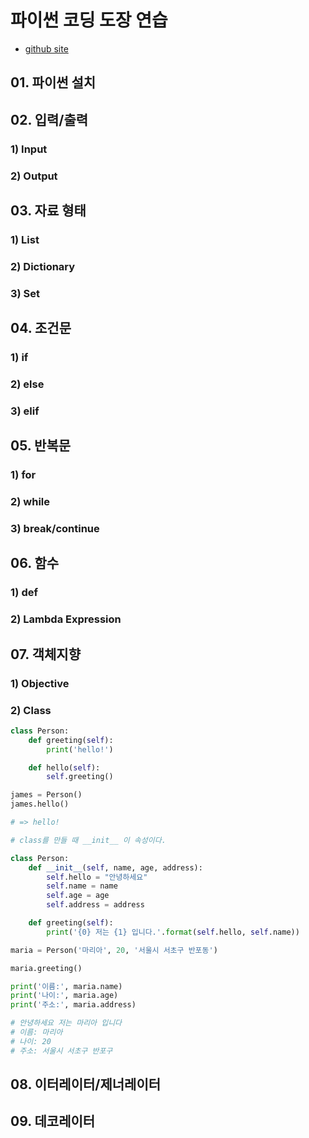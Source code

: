 # 파이썬 코딩 도장 연습

- [github site](https://github.com/DHRyu227/python_practice.git)



## 01. 파이썬 설치

## 02. 입력/출력

### 1) Input

### 2) Output



## 03. 자료 형태

### 1) List

### 2) Dictionary

### 3) Set



## 04. 조건문

### 1) if

### 2) else

### 3) elif



## 05. 반복문

### 1) for

### 2) while

### 3) break/continue



## 06. 함수

### 1) def

### 2) Lambda Expression



## 07. 객체지향

### 1) Objective

### 2) Class

```python
class Person:
    def greeting(self):
        print('hello!')

    def hello(self):
        self.greeting()

james = Person()
james.hello()

# => hello!
```



```python
# class를 만들 때 __init__ 이 속성이다.

class Person:
    def __init__(self, name, age, address):
        self.hello = "안녕하세요"
        self.name = name
        self.age = age
        self.address = address

    def greeting(self):
        print('{0} 저는 {1} 입니다.'.format(self.hello, self.name))

maria = Person('마리아', 20, '서울시 서초구 반포동')

maria.greeting()

print('이름:', maria.name)
print('나이:', maria.age)
print('주소:', maria.address)

# 안녕하세요 저는 마리아 입니다
# 이름: 마리아
# 나이: 20
# 주소: 서울시 서초구 반포구
```

 

## 08. 이터레이터/제너레이터



## 09. 데코레이터

 